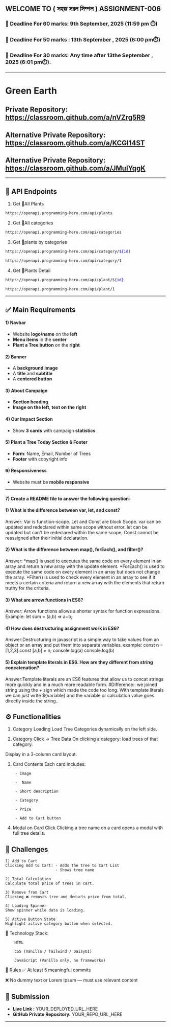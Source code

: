 ## WELCOME TO ( সহজ সরল সিম্পল ) ASSIGNMENT-006

### 📅 Deadline For 60 marks: 9th September, 2025 (11:59 pm ⏱️)

### 📅 Deadline For 50 marks : 13th September , 2025 (6:00 pm⏱️)

### 📅 Deadline For 30 marks: Any time after 13the September , 2025 (6:01 pm⏱️).

---
# Green Earth


## Private Repository: https://classroom.github.com/a/nVZrg5R9 

## Alternative Private Repository: https://classroom.github.com/a/KCGI14ST 

## Alternative Private Repository: https://classroom.github.com/a/JMuIYqgK 


---
🌴 API Endpoints
---
1. Get 🌴All Plants
```bash
https://openapi.programming-hero.com/api/plants
```

2. Get 🌴All categories <br/>
```bash
https://openapi.programming-hero.com/api/categories
```


3. Get 🌴plants by categories <br/>
```bash
https://openapi.programming-hero.com/api/category/${id}
```

```bash
https://openapi.programming-hero.com/api/category/1
```

4. Get 🌴Plants Detail <br/>

```bash
https://openapi.programming-hero.com/api/plant/${id}
```

```bash
https://openapi.programming-hero.com/api/plant/1
```
---




## ✅ Main Requirements 

#### 1) Navbar

- Website **logo/name** on the **left**  
- **Menu items** in the **center** 
- **Plant a Tree button** on the **right** 

#### 2) Banner 
- A **background image**  
- A **title** and **subtitle**  
- A **centered button**  

#### 3) About Campaign
- **Section heading**  
- **Image on the left**, **text on the right**  

#### 4) Our Impact Section 
- Show **3 cards** with campaign **statistics**  

#### 5) Plant a Tree Today Section & Footer
- **Form**: Name, Email, Number of Trees  
- **Footer** with copyright info 

#### 6) Responsiveness 
- Website must be **mobile responsive**  

---
#### 7) Create a README file to answer the following question-


#### 1) What is the difference between var, let, and const?
Answer: Var is function-scope. Let and Const are block Scope. var can be updated and redeclared within same scope without error.
let can be updated but can't be redeclared within the same scope.
Const cannot be reassigned after their initial declaration.

#### 2) What is the difference between map(), forEach(), and filter()? 
Answer: *map() is used to executes the same code on every element in an array and return a new array with the update element.
*ForEach() is used to execute the same code on every element in an array but does not change the array.
*Filter() is used to check every element in an array to see if it meets a certain criteria and return a new array with the elements that return truthy for the criteria.
#### 3) What are arrow functions in ES6?
Answer: Arrow functions allows a shorter syntax for function expressions. 
Example: let sum = (a,b) => a+b;
#### 4) How does destructuring assignment work in ES6?
Answer:Destructuring in javascript is a simple way to take values from an object or an array and put them into separate variables.
example: const n = [1,2,3]
const [a,b] = n;
console.log(a)
console.log(b)

#### 5) Explain template literals in ES6. How are they different from string concatenation?
Answer:Template literals are an ES6 features that allow us to concat strings more quickly and in a much more readable form.
#Difference::
we joined string using the + sign which made the code too long. With template literals we can just write ${variable} and the variable or calculation value goes directly inside the string..
## ⚙️ Functionalities 

1) Category Loading 
Load Tree Categories dynamically on the left side.

2) Category Click → Tree Data 
On clicking a category: load trees of that category.

Display in a 3-column card layout.

3) Card Contents 
 Each card includes:

        - Image

        -  Name

        - Short description

        - Category

        - Price

        - Add to Cart button

4) Modal on Card Click 
Clicking a tree name on a card opens a modal with full tree details.


##  🧪 Challenges 


    1) Add to Cart 
    Clicking Add to Cart: - Adds the tree to Cart List
                          - Shows tree name 

    2) Total Calculation 
    Calculate total price of trees in cart.

    3) Remove from Cart 
    Clicking ❌ removes tree and deducts price from total.

    4) Loading Spinner
    Show spinner while data is loading.

    5) Active Button State 
    Highlight active category button when selected.



🧰 Technology Stack:
        
        HTML

        CSS (Vanilla / Tailwind / DaisyUI)

        JavaScript (Vanilla only, no frameworks)

📌 Rules
✅ At least 5 meaningful commits

❌ No dummy text or Lorem Ipsum — must use relevant content





## 🔗 Submission
- **Live Link :** YOUR_DEPLOYED_URL_HERE  
- **GitHub Private Repository:** YOUR_REPO_URL_HERE  

---